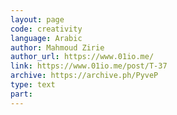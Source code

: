 ```yaml
---
layout: page
code: creativity
language: Arabic
author: Mahmoud Zirie
author_url: https://www.01io.me/
link: https://www.01io.me/post/T-37
archive: https://archive.ph/PyveP
type: text
part: 
---
```

